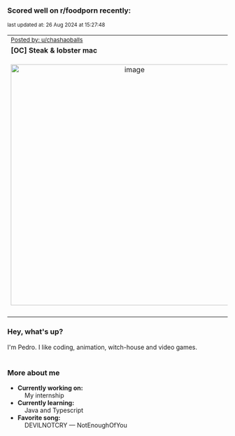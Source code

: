### Scored well on r/foodporn recently:

<p align="left"><sub>last updated at: 26 Aug 2024 at 15:27:48</sub></p>

|   |
| --- |
| <sub>[Posted by: u/chashaoballs][source]</sub> |
| **[OC] Steak &amp; lobster mac** | 
|<p align="center"> <img alt="image" src="https://i.redd.it/4qpkx1mfenkd1.jpeg" width="550" /> </p>|
|   |

### Hey, what's up?

I'm Pedro. I like coding, animation, witch-house and video games.<br><br>

### More about me
- **Currently working on:**  
&nbsp;&nbsp;&nbsp;&nbsp;My internship
- **Currently learning:**  
&nbsp;&nbsp;&nbsp;&nbsp;Java and Typescript
- **Favorite song:**  
&nbsp;&nbsp;&nbsp;&nbsp;DEVILNOTCRY — NotEnoughOfYou<br><br>

  



  
  
  
[linkedin]: https://linkedin.com/in/pedro-h-r-gomes-8a487b14a/
[gmail]: mailto:pilique11@gmail.com
[source]: https://reddit.com/r/FoodPorn/comments/1f0axd1/oc_steak_lobster_mac/
[redditAPI]: https://www.reddit.com/dev/api/